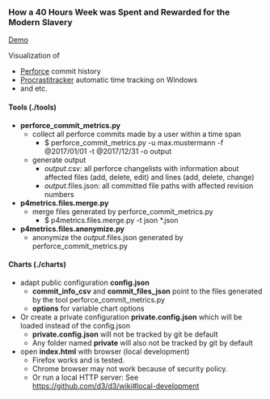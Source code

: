 ### How a 40 Hours Week was Spent and Rewarded for the Modern Slavery

[Demo](https://easz.github.io/40hSlavery/charts/)

Visualization of

  - [Perforce](https://www.perforce.com/) commit history
  - [Procrastitracker](https://github.com/aardappel/procrastitracker) automatic time tracking on Windows
  - and etc.

#### Tools (./tools)

  - **perforce_commit_metrics.py**
    - collect all perforce commits made by a user within a time span
      - $ perforce_commit_metrics.py -u max.mustermann -f @2017/01/01 -t @2017/12/31 -o output
    - generate output
      - *output*.csv: all perforce changelists with information about affected files (add, delete, edit) and lines (add, delete, change)
      - *output*.files.json: all committed file paths with affected revision numbers
  - **p4metrics.files.merge.py**
    - merge files generated by perforce_commit_metrics.py
      - $ p4metrics.files.merge.py -t json *.json
  - **p4metrics.files.anonymize.py**
     - anonymize the *output*.files.json generated by perforce_commit_metrics.py

#### Charts (./charts)

  - adapt public configuration **config.json**
    - **commit_info_csv** and **commit_files_json** point to the files generated by the tool perforce_commit_metrics.py
    - **options** for variable chart options
  - Or create a private configuration **private.config.json** which will be loaded instead of the config.json
    - **private.config.json** will not be tracked by git be default
    - Any folder named **private** will also not be tracked by git by default
  - open **index.html** with browser (local development)
    - Firefox works and is tested.
    - Chrome browser may not work because of security policy.
    - Or run a local HTTP server: See https://github.com/d3/d3/wiki#local-development

